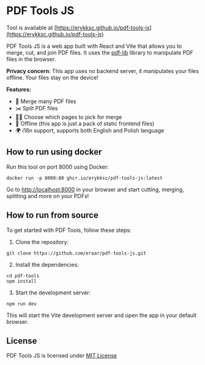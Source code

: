 # PDF Tools JS

Tool is available at
[https://erykksc.github.io/pdf-tools-js](https://erykksc.github.io/pdf-tools-js)

PDF Tools JS is a web app built with React and Vite that allows you to merge, cut, and join PDF files.
It uses the [pdf-lib](https://github.com/Hopding/pdf-lib) library to manipulate PDF files in the browser.

**Privacy concern**: This app uses no backend server, it manipulates your files offline.
Your files stay on the device!

**Features:**

- 📎 Merge many PDF files
- ✂️ Split PDF files
- 📄✅ Choose which pages to pick for merge
- 📴 Offline (this app is just a pack of static frontend files)
- 🌍 i18n support, supports both English and Polish language

## How to run using docker

Run this tool on port 8000 using Docker:

```shell
docker run -p 8000:80 ghcr.io/erykksc/pdf-tools-js:latest
```

Go to [http://localhost:8000](http://localhost:8000) in your browser and start cutting, merging, splitting and more on your PDFs!

## How to run from source

To get started with PDF Tools, follow these steps:

1. Clone the repository:

```shell
git clone https://github.com/eroar/pdf-tools-js.git
```

2. Install the dependencies:

```shell
cd pdf-tools
npm install
```

3. Start the development server:

```shell
npm run dev
```

This will start the Vite development server and open the app in your default browser.

## License

PDF Tools JS is licensed under [MIT License](./LICENSE.txt)
